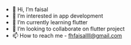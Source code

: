 - 👋 Hi, I’m faisal
- 👀 I’m interested in app development
- 🌱 I’m currently learning flutter
- 💞️ I’m looking to collaborate on flutter project
- 📫 How to reach me - fhfaisallll@gmail.com

<!---
fhfaisal/fhfaisal is a ✨ special ✨ repository because its `README.md` (this file) appears on your GitHub profile.
You can click the Preview link to take a look at your changes.
--->
